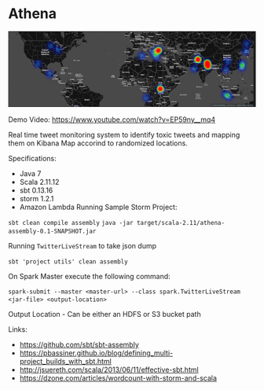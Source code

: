 # Athena

![Image Demo](https://github.com/Hasil-Sharma/Athena-Big-Data-Arch/blob/master/Athena%20Demo.png)

Demo Video: https://www.youtube.com/watch?v=EP59ny__mq4

Real time tweet monitoring system to identify toxic tweets and mapping them on Kibana Map accorind to randomized locations.

Specifications:
- Java 7
- Scala 2.11.12
- sbt 0.13.16
- storm 1.2.1
- Amazon Lambda
Running Sample Storm Project:

`sbt clean compile assembly`
`java -jar target/scala-2.11/athena-assembly-0.1-SNAPSHOT.jar`

Running `TwitterLiveStream` to take json dump

`sbt 'project utils' clean assembly`

On Spark Master execute the following command:
```
spark-submit --master <master-url> --class spark.TwitterLiveStream <jar-file> <output-location>
```

Output Location - Can be either an HDFS or S3 bucket path


Links:
- https://github.com/sbt/sbt-assembly
- https://pbassiner.github.io/blog/defining_multi-project_builds_with_sbt.html
- http://jsuereth.com/scala/2013/06/11/effective-sbt.html
- https://dzone.com/articles/wordcount-with-storm-and-scala
